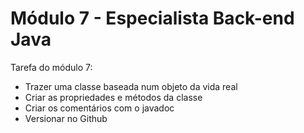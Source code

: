 # Módulo 7 - Especialista Back-end Java

Tarefa do módulo 7:

* Trazer uma classe baseada num objeto da vida real
* Criar as propriedades e métodos da classe
* Criar os comentários com o javadoc
* Versionar no Github
